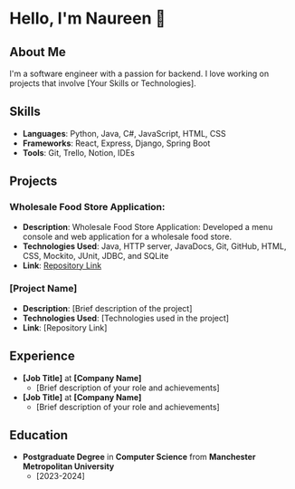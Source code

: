 
# Hello, I'm Naureen 👋

## About Me
I'm a software engineer with a passion for backend. I love working on projects that involve [Your Skills or Technologies].

## Skills
- **Languages**: Python, Java, C#, JavaScript, HTML, CSS
- **Frameworks**: React, Express, Django, Spring Boot
- **Tools**: Git, Trello, Notion, IDEs

## Projects
### Wholesale Food Store Application: 
- **Description**: Wholesale Food Store Application: 
Developed a menu console and web application for a wholesale food store. 
- **Technologies Used**: Java, HTTP server, JavaDocs, Git, GitHub, HTML, CSS, Mockito, JUnit, JDBC, and SQLite
- **Link**: [Repository Link](https://github.com/goldfishdolphin/wholesalefoodstore)

### [Project Name]
- **Description**: [Brief description of the project]
- **Technologies Used**: [Technologies used in the project]
- **Link**: [Repository Link]

## Experience
- **[Job Title]** at **[Company Name]**
  - [Brief description of your role and achievements]
- **[Job Title]** at **[Company Name]**
  - [Brief description of your role and achievements]

## Education
- **Postgraduate Degree** in **Computer Science** from **Manchester Metropolitan University**
  - [2023-2024]




